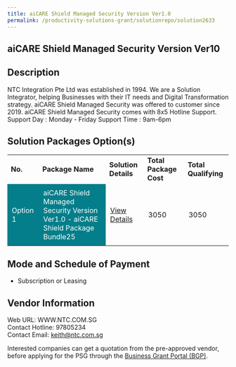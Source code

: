 ```yaml
---
title: aiCARE Shield Managed Security Version Ver1.0
permalink: /productivity-solutions-grant/solutionrepo/solution2633
---
```


## aiCARE Shield Managed Security Version Ver10

## Description

NTC Integration Pte Ltd was established in 1994. We are a Solution Integrator, helping Businesses with their IT needs and Digital Transformation strategy. aiCARE Shield Managed Security was offered to customer since 2019. 
aiCARE Shield Managed Security comes with 8x5 Hotline Support.
Support Day : Monday - Friday
Support Time : 9am-6pm

## Solution Packages Option(s)

<table>
<tr>
<td><b>No.</b></td>
<td><b>Package Name</b></td>
<td><b>Solution Details</b></td>
<td><b>Total Package Cost</b></td>
<td><b>Total Qualifying</b></td>
</tr>
<tr>
<td style='padding: 10px; background-color: #037E8A; color: #FFFFFF;'>Option 1</td>
<td style='padding: 10px; background-color: #037E8A; color: #FFFFFF;'>aiCARE Shield Managed Security Version Ver1.0 - aiCARE Shield Package Bundle25</td>
<td style='padding: 10px;'><a href='https://www.gobusiness.gov.sg/images/psg/NTC_INTEGRATION_20200849_Desensitised_Annex_3_Part_2.pdf' target='_blank'>View Details</a></td>
<td style='padding: 10px;'>3050</td>
<td style='padding: 10px;'>3050</td>
</tr>
</table>

## Mode and Schedule of Payment

 - Subscription or Leasing

## Vendor Information

 Web URL: WWW.NTC.COM.SG <br>Contact Hotline: 97805234 <br>Contact Email: keith@ntc.com.sg <br>

Interested companies can get a quotation from the pre-approved vendor, before applying for the PSG through the <a href='https://www.businessgrants.gov.sg/' target='_blank' rel='noopener'>Business Grant Portal (BGP)</a>.

<script src="/jquery/resize-tables.js"></script>
